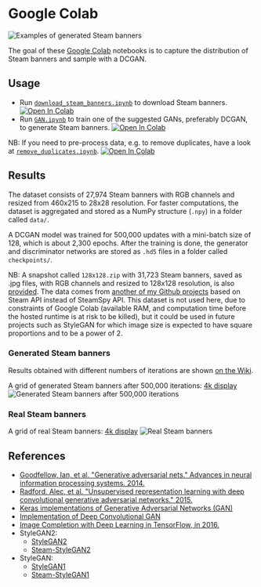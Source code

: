 # Google Colab

![Examples of generated Steam banners](https://raw.githubusercontent.com/wiki/woctezuma/google-colab/img/generated_banners.jpg)

The goal of these [Google Colab](https://colab.research.google.com/) notebooks is to capture the distribution of Steam banners and sample with a DCGAN.

## Usage

-   Run [`download_steam_banners.ipynb`][download_steam_banners] to download Steam banners.
[![Open In Colab][colab-badge]][download_steam_banners]
-   Run [`GAN.ipynb`][GAN] to train one of the suggested GANs, preferably DCGAN, to generate Steam banners.
[![Open In Colab][colab-badge]][GAN]

NB: If you need to pre-process data, e.g. to remove duplicates, have a look at [`remove_duplicates.ipynb`][duplicate-removal].
[![Open In Colab][colab-badge]][duplicate-removal]

## Results

The dataset consists of 27,974 Steam banners with RGB channels and resized from 460x215 to 28x28 resolution.
For faster computations, the dataset is aggregated and stored as a NumPy structure (`.npy`) in a folder called `data/`.
 
A DCGAN model was trained for 500,000 updates with a mini-batch size of 128, which is about 2,300 epochs.
After the training is done, the generator and discriminator networks are stored as `.hd5` files in a folder called `checkpoints/`.

NB: A snapshot called `128x128.zip` with 31,723 Steam banners, saved as .jpg files, with RGB channels and resized to 128x128 resolution,
is also [provided](https://github.com/woctezuma/download-steam-banners-data). The data comes from [another of my Github projects](https://github.com/woctezuma/download-steam-banners) based on Steam API instead of SteamSpy API.
This dataset is not used here, due to constraints of Google Colab (available RAM, and computation time before the hosted 
runtime is at risk to be killed), but it could be used in future projects such as StyleGAN for which image size is 
expected to have square proportions and to be a power of 2.

### Generated Steam banners

Results obtained with different numbers of iterations are shown [on the Wiki](https://github.com/woctezuma/google-colab/wiki).

A grid of generated Steam banners after 500,000 iterations: [4k display](https://github.com/woctezuma/google-colab/wiki/4k/500000_no_clip.jpg)
![Generated Steam banners after 500,000 iterations](https://github.com/woctezuma/google-colab/wiki/4k/500000.jpg)

### Real Steam banners

A grid of real Steam banners: [4k display](https://github.com/woctezuma/google-colab/wiki/4k/real_steam_banners_no_clip.jpg)
![Real Steam banners](https://github.com/woctezuma/google-colab/wiki/4k/real_steam_banners.jpg)

## References

-   [Goodfellow, Ian, et al. "Generative adversarial nets." Advances in neural information processing systems. 2014.](https://arxiv.org/abs/1406.2661)
-   [Radford, Alec, et al. "Unsupervised representation learning with deep convolutional generative adversarial networks." 2015.](https://arxiv.org/abs/1511.06434)
-   [Keras implementations of Generative Adversarial Networks (GAN)](https://github.com/eriklindernoren/Keras-GAN)
-   [Implementation of Deep Convolutional GAN](https://github.com/Newmu/dcgan_code)
-   [Image Completion with Deep Learning in TensorFlow, in 2016.](http://bamos.github.io/2016/08/09/deep-completion/)
-   StyleGAN2:
    -   [StyleGAN2](https://github.com/NVlabs/stylegan2)
    -   [Steam-StyleGAN2](https://github.com/woctezuma/steam-stylegan2)
-   StyleGAN:
    -   [StyleGAN1](https://github.com/NVlabs/stylegan)
    -   [Steam-StyleGAN1](https://github.com/woctezuma/steam-stylegan)

<!-- Definitions -->

[download_steam_banners]: <https://colab.research.google.com/github/woctezuma/google-colab/blob/master/download_steam_banners.ipynb>
[GAN]: <https://colab.research.google.com/github/woctezuma/google-colab/blob/master/GAN.ipynb>
[duplicate-removal]: <https://colab.research.google.com/github/woctezuma/google-colab/blob/master/remove_duplicates.ipynb>

[colab-badge]: <https://colab.research.google.com/assets/colab-badge.svg>
